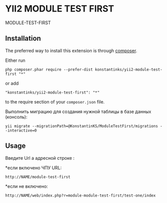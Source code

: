 YII2 MODULE TEST FIRST
========
MODULE-TEST-FIRST

Installation
------------

The preferred way to install this extension is through [composer](http://getcomposer.org/download/).

Either run

```
php composer.phar require --prefer-dist konstantinks/yii2-module-test-first "*"
```

or add

```
"konstantinks/yii2-module-test-first": "*"
```

to the require section of your `composer.json` file.


Выполнить миграцию для создания нужной таблицы в базе данных (консоль):

```
yii migrate --migrationPath=@KonstantinKS/ModuleTestFirst/migrations --interactive=0
```


Usage
-----

Введите Url а адресной строке  :

*если включено ЧПУ URL:
```
http://NAME/module-test-first
```

*если не включено:
```
http://NAME/web/index.php?r=module-module-test-first/test-one/index
```